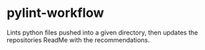 # pylint-workflow
Lints python files pushed into a given directory, then updates the repositories ReadMe with the recommendations.
